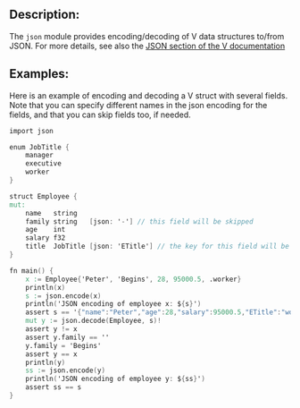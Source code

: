 ## Description:

The `json` module provides encoding/decoding of V data structures to/from JSON.
For more details, see also the 
[JSON section of the V documentation](https://github.com/vlang/v/blob/master/doc/docs.md#json)
## Examples:

Here is an example of encoding and decoding a V struct with several fields.
Note that you can specify different names in the json encoding for the fields,
and that you can skip fields too, if needed.

```v
import json

enum JobTitle {
	manager
	executive
	worker
}

struct Employee {
mut:
	name   string
	family string   [json: '-'] // this field will be skipped
	age    int
	salary f32
	title  JobTitle [json: 'ETitle'] // the key for this field will be 'ETitle', not 'title'
}

fn main() {
	x := Employee{'Peter', 'Begins', 28, 95000.5, .worker}
	println(x)
	s := json.encode(x)
	println('JSON encoding of employee x: ${s}')
	assert s == '{"name":"Peter","age":28,"salary":95000.5,"ETitle":"worker"}'
	mut y := json.decode(Employee, s)!
	assert y != x
	assert y.family == ''
	y.family = 'Begins'
	assert y == x
	println(y)
	ss := json.encode(y)
	println('JSON encoding of employee y: ${ss}')
	assert ss == s
}
```
